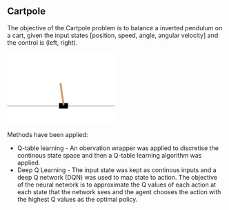 ## Cartpole
The objective of the Cartpole problem is to balance a inverted pendulum on a cart, given the input states [position, speed, angle, angular velocity] and the control is (left, right). 

<img src="/img/cartpole.jpg" width="250">

Methods have been applied:
* Q-table learning - An obervation wrapper was applied to discretise the continous state space and then a Q-table learning algorithm was applied. 
* Deep Q Learning - The input state was kept as continous inputs and a deep Q network (DQN) was used to map state to action. The objective of the neural network is to approximate the Q values of each action at each state that the network sees and the agent chooses the action with the highest Q values as the optimal policy. 
